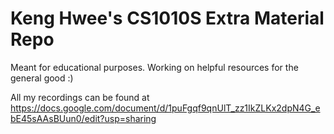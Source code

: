 # Keng Hwee's CS1010S Extra Material Repo

Meant for educational purposes. Working on helpful resources for the general good :)

All my recordings can be found at https://docs.google.com/document/d/1puFgqf9qnUlT_zz1IkZLKx2dpN4G_ebE45sAAsBUun0/edit?usp=sharing
